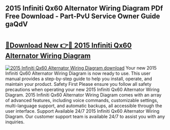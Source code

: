 ## 2015 Infiniti Qx60 Alternator Wiring Diagram PDf Free Download - Part-PvU Service Owner Guide gaQdV

# <h2><a href="http://dfl12k.blite.top/?on=2015+Infiniti+Qx60+Alternator+Wiring+Diagram">🔗Download New 👉🔴 2015 Infiniti Qx60 Alternator Wiring Diagram</a></h2>

[![2015 Infiniti Qx60 Alternator Wiring Diagram download](https://i.imgur.com/lujVjoI.png)](http://dfl12k.blite.top/?on=2015+Infiniti+Qx60+Alternator+Wiring+Diagram)
Your new 2015 Infiniti Qx60 Alternator Wiring Diagram is now ready to use. This user manual provides a step-by-step guide to help you install, operate, and maintain your product. Safety First Please ensure you follow all safety precautions when operating your new 2015 Infiniti Qx60 Alternator Wiring Diagram. 2015 Infiniti Qx60 Alternator Wiring Diagram comes with an array of advanced features, including voice commands, customizable settings, multi-language support, and automatic backups, all accessible through the user interface. Support Available 24/7 2015 Infiniti Qx60 Alternator Wiring Diagram. Our customer support team is available 24/7 to assist you with any inquiries.
